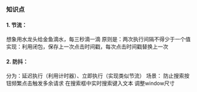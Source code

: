 ### 知识点

#### 1. 节流：
想象用水龙头给金鱼滴水，每三秒滴一滴
原则是：两次执行间隔不得少于一个值
实现：利用闭包，保存上一次点击时间戳，每次点击时间戳替换上一次

#### 2. 防抖：
分为：延迟执行（利用计时器）、立即执行（实现类似节流）
场景：
防止搜索按钮频繁点击触发多余请求
在搜索框中实时搜索键入文本
调整window尺寸